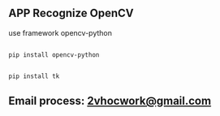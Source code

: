 ## APP Recognize OpenCV

use framework opencv-python
<pre><code class="language-javascript">
pip install opencv-python
</code></pre>
<pre><code class="language-javascript">
pip install tk
</code></pre>

## Email process: 2vhocwork@gmail.com
